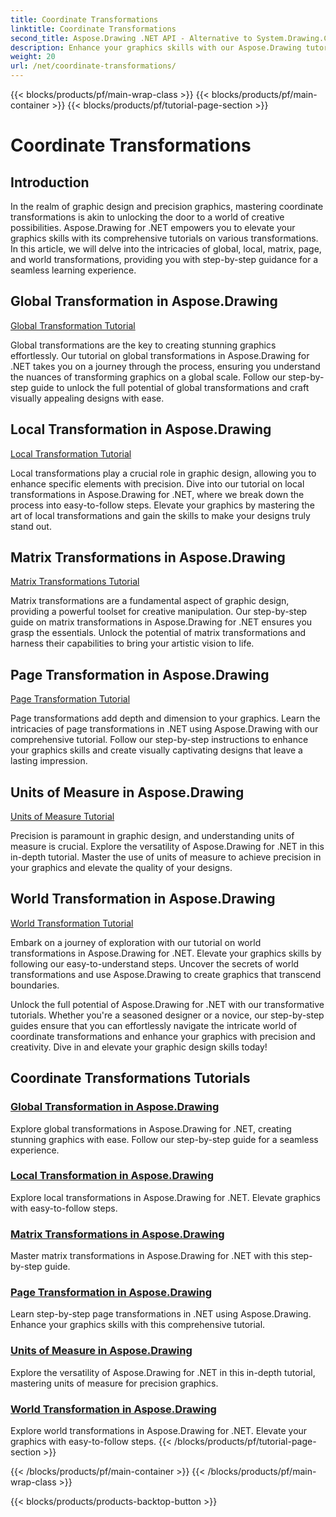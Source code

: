 ```yaml
---
title: Coordinate Transformations
linktitle: Coordinate Transformations
second_title: Aspose.Drawing .NET API - Alternative to System.Drawing.Common
description: Enhance your graphics skills with our Aspose.Drawing tutorials. Explore global, local, matrix, page, and world transformations, mastering precision graphics in .NET.
weight: 20
url: /net/coordinate-transformations/
---
```


{{< blocks/products/pf/main-wrap-class >}}
{{< blocks/products/pf/main-container >}}
{{< blocks/products/pf/tutorial-page-section >}}

# Coordinate Transformations


## Introduction

In the realm of graphic design and precision graphics, mastering coordinate transformations is akin to unlocking the door to a world of creative possibilities. Aspose.Drawing for .NET empowers you to elevate your graphics skills with its comprehensive tutorials on various transformations. In this article, we will delve into the intricacies of global, local, matrix, page, and world transformations, providing you with step-by-step guidance for a seamless learning experience.

## Global Transformation in Aspose.Drawing
[Global Transformation Tutorial](./global-transformation/)

Global transformations are the key to creating stunning graphics effortlessly. Our tutorial on global transformations in Aspose.Drawing for .NET takes you on a journey through the process, ensuring you understand the nuances of transforming graphics on a global scale. Follow our step-by-step guide to unlock the full potential of global transformations and craft visually appealing designs with ease.

## Local Transformation in Aspose.Drawing
[Local Transformation Tutorial](./local-transformation/)

Local transformations play a crucial role in graphic design, allowing you to enhance specific elements with precision. Dive into our tutorial on local transformations in Aspose.Drawing for .NET, where we break down the process into easy-to-follow steps. Elevate your graphics by mastering the art of local transformations and gain the skills to make your designs truly stand out.

## Matrix Transformations in Aspose.Drawing
[Matrix Transformations Tutorial](./matrix-transformations/)

Matrix transformations are a fundamental aspect of graphic design, providing a powerful toolset for creative manipulation. Our step-by-step guide on matrix transformations in Aspose.Drawing for .NET ensures you grasp the essentials. Unlock the potential of matrix transformations and harness their capabilities to bring your artistic vision to life.

## Page Transformation in Aspose.Drawing
[Page Transformation Tutorial](./page-transformation/)

Page transformations add depth and dimension to your graphics. Learn the intricacies of page transformations in .NET using Aspose.Drawing with our comprehensive tutorial. Follow our step-by-step instructions to enhance your graphics skills and create visually captivating designs that leave a lasting impression.

## Units of Measure in Aspose.Drawing
[Units of Measure Tutorial](./units-of-measure/)

Precision is paramount in graphic design, and understanding units of measure is crucial. Explore the versatility of Aspose.Drawing for .NET in this in-depth tutorial. Master the use of units of measure to achieve precision in your graphics and elevate the quality of your designs.

## World Transformation in Aspose.Drawing
[World Transformation Tutorial](./world-transformation/)

Embark on a journey of exploration with our tutorial on world transformations in Aspose.Drawing for .NET. Elevate your graphics skills by following our easy-to-understand steps. Uncover the secrets of world transformations and use Aspose.Drawing to create graphics that transcend boundaries.

Unlock the full potential of Aspose.Drawing for .NET with our transformative tutorials. Whether you're a seasoned designer or a novice, our step-by-step guides ensure that you can effortlessly navigate the intricate world of coordinate transformations and enhance your graphics with precision and creativity. Dive in and elevate your graphic design skills today!
## Coordinate Transformations Tutorials
### [Global Transformation in Aspose.Drawing](./global-transformation/)
Explore global transformations in Aspose.Drawing for .NET, creating stunning graphics with ease. Follow our step-by-step guide for a seamless experience.
### [Local Transformation in Aspose.Drawing](./local-transformation/)
Explore local transformations in Aspose.Drawing for .NET. Elevate graphics with easy-to-follow steps.
### [Matrix Transformations in Aspose.Drawing](./matrix-transformations/)
Master matrix transformations in Aspose.Drawing for .NET with this step-by-step guide.
### [Page Transformation in Aspose.Drawing](./page-transformation/)
Learn step-by-step page transformations in .NET using Aspose.Drawing. Enhance your graphics skills with this comprehensive tutorial.
### [Units of Measure in Aspose.Drawing](./units-of-measure/)
Explore the versatility of Aspose.Drawing for .NET in this in-depth tutorial, mastering units of measure for precision graphics.
### [World Transformation in Aspose.Drawing](./world-transformation/)
Explore world transformations in Aspose.Drawing for .NET. Elevate your graphics with easy-to-follow steps.
{{< /blocks/products/pf/tutorial-page-section >}}

{{< /blocks/products/pf/main-container >}}
{{< /blocks/products/pf/main-wrap-class >}}

{{< blocks/products/products-backtop-button >}}
